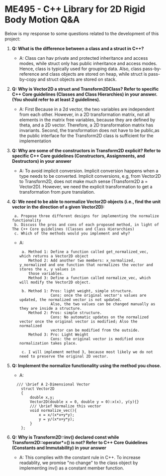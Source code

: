 # ME495 - C++ Library for 2D Rigid Body Motion Q&A
Below is my response to some questions related to the development of this project:
1. **Q: What is the difference between a class and a struct in C++?**
    -  A: Class can hav private and protected inheritance and access modes, while struct only has public
inheritance and access modes. Hence, class is typically used for grouping data. Also, class pass-by-reference and class objects are stored on heap, while struct is 
pass-by-copy and struct objects are stored on stack. 

2. **Q: Why is Vector2D a struct and Transform2DClass? Refer to specific C++ Core guidelines (Classes and Class Hierarchies) in your answer. (You should refer to at least 2 guidelines).**
    -  A: First Because in a 2d vector, the two variables are independent from each other. However, in a 2D transformation matrix, 
    not all elements in the matrix free variables, because they are defined by theta, and a 2D vector. Therefore, a 2D transformation matrix has invariants. 
   Second, the transformation does not have to be public,as the public interface for the Transform2D class is sufficient for the implementation
   
3. **Q: Why are some of the constructors in Transform2D explicit? Refer to specific C++ Core guidelines (Constructors, Assignments, and Destructors) in your answer**
    -  A: To avoid implicit conversion. Implicit conversion happens when a type needs to be converted. Implicit conversions, e.g, from Vector2D to Transform2D, does not 
    make much sense (Transform2D a = Vector2D). However, we need the explicit transformation to get a transformation from pure translation.   
    
4. **Q: We need to be able to normalize Vector2D objects (i.e., find the unit vector in the direction of a given Vector2D):**
        
        a. Propose three different designs for implementing the normalize functionality
        b. Discuss the pros and cons of each proposed method, in light of The C++ Core guidelines (Classes and Class Hierarchies)
        c. Which of the methods would you implement and why?
        
    -  A: 
    
            a. Method 1: Define a function called get_normalized_vec, which returns a Vector2D object
               Method 2: Add another two members: x_normalized, y_normalized and one function that normalizes the vector and stores the x, y values in 
               those variables. 
               Method 3: Define a function called normalize_vec, which will modify the Vector2D object. 
            
            b. Method 1: Pros: light weight, simple structure. 
                         Cons: once the original vector's values are updated, the normalized vector is not updated. 
                         Also, the two values can be changed manually as they are inside a structure. 
               Method 2: Pros: simple structure. 
                         Cons: No automatic updates on the normalized vector once the original vector is modified; Also the normalized 
                         vector can be modified from the outside. 
               Method 3: Pro: Light Weight
                         Cons: the original vector is modified once normalization takes place. 
               
            c. I will implement method 3, because most likely we do not need to preserve the original 2D vector.      

5. **Q: Implement the normalize functionality using the method you chose.**
    -  A:
    ``` 
      /// \brief A 2-Dimensional Vector
        struct Vector2D
        {
            double x,y;
            Vector2D(double x = 0, double y = 0):x(x), y(y){}
            /// \brief Normalize this vector
            void normalize_vec(){
                x = x/(x*x+y*y);
                y = y/(x*x+y*y);
            }
        };
    ```

6. **Q: Why is Transform2D::inv() declared const while Transform2D::operator\*\=() is not?
        Refer to C++ Core Guidelines (Constants and Immutability) in your answer**
        
     - A: This complies with the constant rule in C++. To increase readablity, we promise "no change" to the class object by implementing inv() as a constant member function. 
